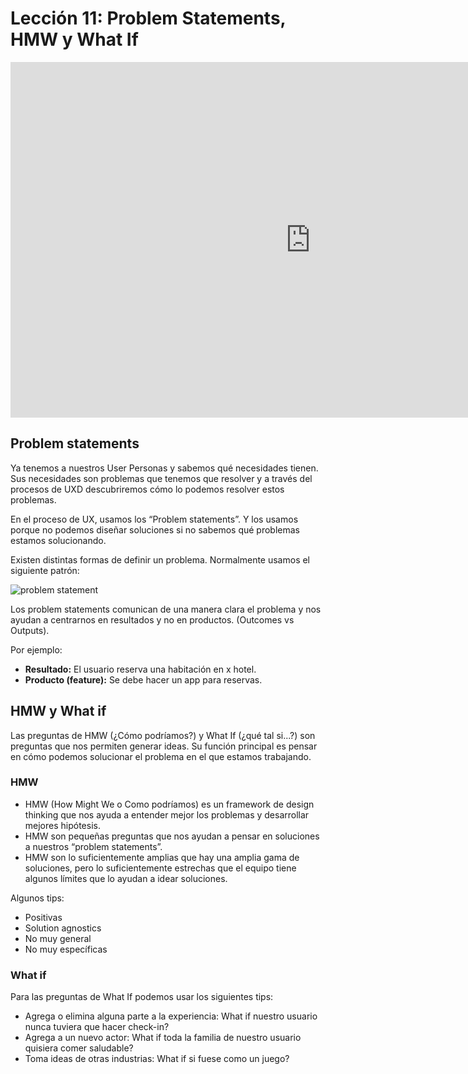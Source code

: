 
# Lección 11: Problem Statements, HMW y What If

<div class="iframeWrapper">
	<iframe src="https://docs.google.com/presentation/d/e/2PACX-1vSQsk8vhtmy5cmUGlUilrKfKc5QGQeqLAoXuOqxzG_Om_8-hyM4SVs6voqh3czf9V6bW0kdAPrrrxU_/embed?start=false&loop=false&delayms=3000" frameborder="0" width="960" height="569" allowfullscreen="true" mozallowfullscreen="true" webkitallowfullscreen="true"></iframe>
</div>


## Problem statements

Ya tenemos a nuestros User Personas y sabemos qué necesidades tienen. Sus necesidades son problemas que tenemos que resolver y a través del procesos de UXD descubriremos cómo lo podemos resolver estos problemas.

En el proceso de UX, usamos los “Problem statements”. Y los usamos porque no podemos diseñar soluciones si no sabemos qué problemas estamos solucionando. 

Existen distintas formas de definir un problema. Normalmente usamos el siguiente patrón:

![problem statement](https://lh4.googleusercontent.com/7Sw1suHMJP2-tLD2e_SbXTNjpEVClYvP55Z7vyaK5B2rdJGGBn4-0q4ojFQpJ3GiLo7AyGhaFC9yUvi9ipMt5s8bEva4FtuoevcF_jpexzqQ8BnTmKxKsjhH8TwnZsVrOLmt57IyI38)


Los problem statements comunican de una manera clara el problema y nos ayudan a centrarnos en resultados y no en productos. (Outcomes vs Outputs). 

Por ejemplo:

- **Resultado:** El usuario reserva una habitación en x hotel.
- **Producto (feature):** Se debe hacer un app para reservas. 

## HMW y What if

Las preguntas de HMW (¿Cómo podríamos?) y What If (¿qué tal si...?) son preguntas que nos permiten generar ideas. Su función principal es pensar en cómo podemos solucionar el problema en el que estamos trabajando. 


### HMW

- HMW (How Might We o Como podríamos) es un framework de design thinking que nos ayuda a entender mejor los problemas y desarrollar mejores hipótesis. 
- HMW son pequeñas preguntas que nos ayudan a pensar en soluciones a nuestros “problem statements”. 
- HMW son lo suficientemente amplias que hay una amplia gama de soluciones, pero lo suficientemente estrechas que el equipo tiene algunos límites que lo ayudan a idear soluciones. 

Algunos tips:

- Positivas
- Solution agnostics
- No muy general
- No muy específicas



### What if

Para las preguntas de What If  podemos usar los siguientes tips:

- Agrega o elimina alguna parte a la experiencia: What if nuestro usuario nunca tuviera que hacer check-in?
- Agrega a un nuevo actor: What if toda la familia de nuestro usuario quisiera comer saludable?
- Toma ideas de otras industrias: What if si fuese como un juego?


